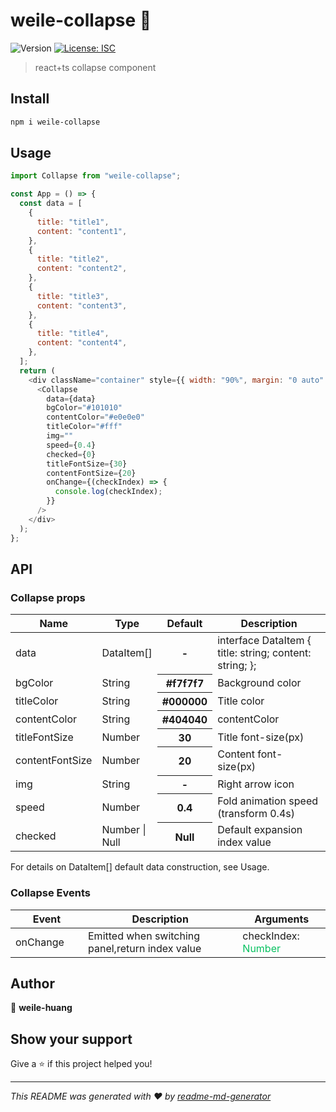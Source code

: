# weile-collapse 👋

![Version](https://img.shields.io/badge/version-1.0.10-blue.svg?cacheSeconds=2592000)
[![License: ISC](https://img.shields.io/badge/License-ISC-yellow.svg)](#)

> react+ts collapse component

## Install

```sh
npm i weile-collapse
```

## Usage

```js
import Collapse from "weile-collapse";

const App = () => {
  const data = [
    {
      title: "title1",
      content: "content1",
    },
    {
      title: "title2",
      content: "content2",
    },
    {
      title: "title3",
      content: "content3",
    },
    {
      title: "title4",
      content: "content4",
    },
  ];
  return (
    <div className="container" style={{ width: "90%", margin: "0 auto" }}>
      <Collapse
        data={data}
        bgColor="#101010"
        contentColor="#e0e0e0"
        titleColor="#fff"
        img=""
        speed={0.4}
        checked={0}
        titleFontSize={30}
        contentFontSize={20}
        onChange={(checkIndex) => {
          console.log(checkIndex);
        }}
      />
    </div>
  );
};
```

## API

### Collapse props

<table class="table table-bordered table-striped">
    <thead>
    <tr>
        <th style="width: 100px;">Name</th>
        <th style="width: 50px;">Type</th>
        <th>Default</th>
        <th>Description</th>
    </tr>
    </thead>
    <tbody>
      <tr>
          <td>data</td>
          <td>DataItem[]</td>
          <th>-</th>
          <td>
            interface DataItem {
                title: string;
                content: string;
            };
          </td>
      </tr>
      <tr>
          <td>bgColor</td>
          <td>String<String></td>
          <th>#f7f7f7</th>
          <td>Background color</td>
      </tr>
      <tr>
          <td>titleColor</td>
          <td>String</td>
          <th>#000000</th>
          <td>Title color</td>
      </tr>
      <tr>
          <td>contentColor</td>
          <td>String</td>
          <th>#404040</th>
          <td>contentColor</td>
      </tr>
      <tr>
          <td>titleFontSize</td>
          <td>Number</td>
          <th>30</th>
          <td>Title font-size(px)</td>
      </tr>
      <tr>
          <td>contentFontSize</td>
          <td>Number</td>
          <th>20</th>
          <td>Content font-size(px)</td>
      </tr>
      <tr>
          <td>img</td>
          <td>String</td>
          <th>-</th>
          <td>Right arrow icon</td>
      </tr>
      <tr>
          <td>speed</td>
          <td>Number</td>
          <th>0.4</th>
          <td>Fold animation speed (transform 0.4s)</td>
      </tr>
      <tr>
          <td>checked</td>
          <td>Number | Null</td>
          <th>Null</th>
          <td>Default expansion index value</td>
      </tr>
    </tbody>
</table>

For details on DataItem[] default data construction, see Usage.

### **Collapse Events**

<table class="table table-bordered table-striped">
    <thead>
    <tr>
        <th style="width: 100px;">Event</th>
        <th>Description</th>
        <th>Arguments</th>
    </tr>
    </thead>
    <tbody>
      <tr>
          <td>onChange</td>
          <td>Emitted when switching panel,return index value</td>
          <td>checkIndex: <span style="color:#07C160">Number</span></td>
      </tr>
    </tbody>
</table>

## Author

👤 **weile-huang**

## Show your support

Give a ⭐️ if this project helped you!

---

_This README was generated with ❤️ by [readme-md-generator](https://github.com/kefranabg/readme-md-generator)_
